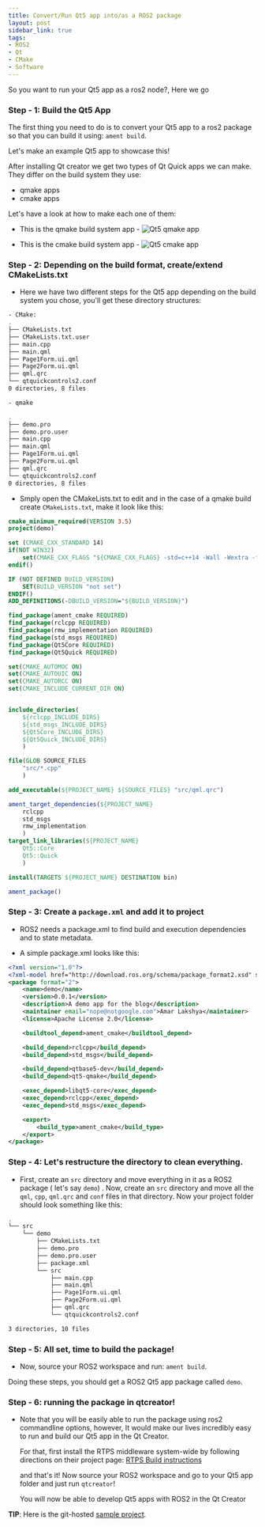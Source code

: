 ```yaml
---
title: Convert/Run Qt5 app into/as a ROS2 package
layout: post
sidebar_link: true
tags:
- ROS2
- Qt
- CMake
- Software
---
```


So you want to run your Qt5 app as a ros2 node?, Here we go


### Step - 1: Build the Qt5 App

The first thing you need to do is to convert your Qt5 app to a ros2 package so that you can build it using: `ament build`.

Let's make an example Qt5 app to showcase this!

After installing Qt creator we get two types of Qt Quick apps we can make. They differ on the build system they use:

- qmake apps
- cmake apps

Let's have a look at how to make each one of them:

- This is the qmake build system app -
![Qt5 qmake app](/images/qt5_qmake_app.gif)

- This is the cmake build system app -
![Qt5 cmake app](/images/qt5_cmake_app.gif)

### Step - 2: Depending on the build format, create/extend CMakeLists.txt


- Here we have two different steps for the Qt5 app depending on the build system you chose, you'll get these directory structures:
```bash
- CMake:
.
├── CMakeLists.txt
├── CMakeLists.txt.user
├── main.cpp
├── main.qml
├── Page1Form.ui.qml
├── Page2Form.ui.qml
├── qml.qrc
└── qtquickcontrols2.conf
0 directories, 8 files
```
```bash
- qmake
```
```bash
.
├── demo.pro
├── demo.pro.user
├── main.cpp
├── main.qml
├── Page1Form.ui.qml
├── Page2Form.ui.qml
├── qml.qrc
└── qtquickcontrols2.conf
0 directories, 8 files

```
- Smply open the CMakeLists.txt to edit and in the case of a qmake build create `CMakeLists.txt`, make it look like this:

```cmake
cmake_minimum_required(VERSION 3.5)
project(demo)

set (CMAKE_CXX_STANDARD 14)
if(NOT WIN32)
	set(CMAKE_CXX_FLAGS "${CMAKE_CXX_FLAGS} -std=c++14 -Wall -Wextra -fPIC")
endif()

IF (NOT DEFINED BUILD_VERSION)
	SET(BUILD_VERSION "not set")
ENDIF()
ADD_DEFINITIONS(-DBUILD_VERSION="${BUILD_VERSION}")

find_package(ament_cmake REQUIRED)
find_package(rclcpp REQUIRED)
find_package(rmw_implementation REQUIRED)
find_package(std_msgs REQUIRED)
find_package(Qt5Core REQUIRED)
find_package(Qt5Quick REQUIRED)

set(CMAKE_AUTOMOC ON)
set(CMAKE_AUTOUIC ON)
set(CMAKE_AUTORCC ON)
set(CMAKE_INCLUDE_CURRENT_DIR ON)


include_directories(
	${rclcpp_INCLUDE_DIRS}
	${std_msgs_INCLUDE_DIRS}
	${Qt5Core_INCLUDE_DIRS}
	${Qt5Quick_INCLUDE_DIRS}
	)

file(GLOB SOURCE_FILES
	"src/*.cpp"
	)

add_executable(${PROJECT_NAME} ${SOURCE_FILES} "src/qml.qrc")

ament_target_dependencies(${PROJECT_NAME}
	rclcpp
	std_msgs
	rmw_implementation
	)
target_link_libraries(${PROJECT_NAME}
	Qt5::Core
	Qt5::Quick
	)

install(TARGETS ${PROJECT_NAME} DESTINATION bin)

ament_package()
```

### Step - 3: Create a `package.xml` and add it to project
- ROS2 needs a package.xml to find build and execution dependencies and to state metadata.


- A simple package.xml looks like this:
```xml
<?xml version="1.0"?>
<?xml-model href="http://download.ros.org/schema/package_format2.xsd" schematypens="http://www.w3.org/2001/XMLSchema"?>
<package format="2">
	<name>demo</name>
	<version>0.0.1</version>
	<description>A demo app for the blog</description>
	<maintainer email="nope@notgoogle.com">Amar Lakshya</maintainer>
	<license>Apache License 2.0</license>

	<buildtool_depend>ament_cmake</buildtool_depend>

	<build_depend>rclcpp</build_depend>
	<build_depend>std_msgs</build_depend>

	<build_depend>qtbase5-dev</build_depend>
	<build_depend>qt5-qmake</build_depend>

	<exec_depend>libqt5-core</exec_depend>
	<exec_depend>rclcpp</exec_depend>
	<exec_depend>std_msgs</exec_depend>

	<export>
		<build_type>ament_cmake</build_type>
	</export>
</package>
```

### Step - 4: Let's restructure the directory to clean everything.

- First, create an `src` directory and move everything in it as a ROS2 package ( let's say `demo`) . Now, create an `src` directory and move all the `qml`, `cpp`, `qml.qrc` and `conf` files in that directory. Now your project folder should look something like this:
```bash
.
└── src
    └── demo
        ├── CMakeLists.txt
        ├── demo.pro
        ├── demo.pro.user
        ├── package.xml
        └── src
            ├── main.cpp
            ├── main.qml
            ├── Page1Form.ui.qml
            ├── Page2Form.ui.qml
            ├── qml.qrc
            └── qtquickcontrols2.conf

3 directories, 10 files
```

### Step - 5: All set, time to build the package!

- Now, source your ROS2 workspace and run: `ament build`.

Doing these steps, you should get a ROS2 Qt5 app package called `demo`.

### Step - 6: running the package in qtcreator!

- Note that you will be easily able to run the package using ros2 commandline options, however, It would make our lives
   incredibly easy to run and build our Qt5 app in the Qt Creator.
	 
	 For that, first install the RTPS middleware system-wide by following directions on their project page: 
	 [RTPS Build instructions](https://github.com/eProsima/Fast-RTPS#installation-from-source)
	 
	 and that's it! Now source your ROS2 workspace and go to your Qt5 app folder and just run `qtcreator`!
	 
	 You will now be able to develop Qt5 apps with ROS2 in the Qt Creator

**TIP**: Here is the git-hosted [sample project](https://github.com/amar-laksh/ros2qt_demo).


